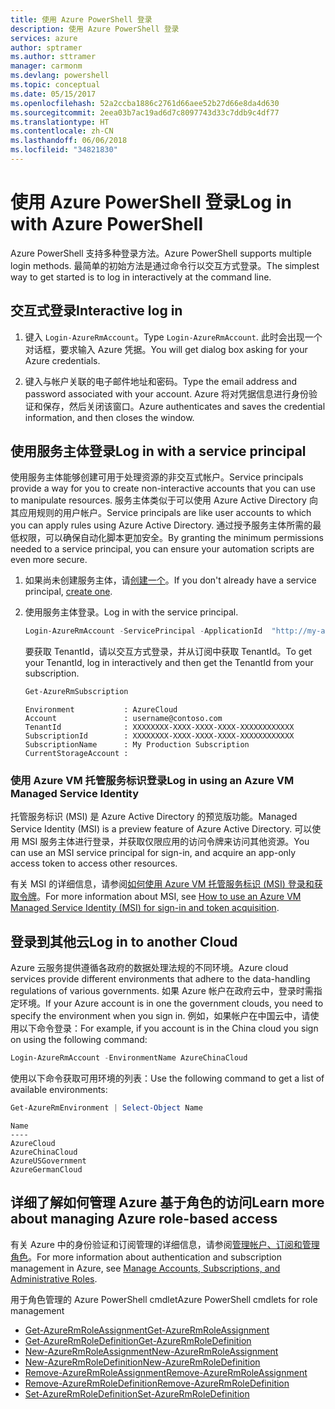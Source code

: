 ```yaml
---
title: 使用 Azure PowerShell 登录
description: 使用 Azure PowerShell 登录
services: azure
author: sptramer
ms.author: sttramer
manager: carmonm
ms.devlang: powershell
ms.topic: conceptual
ms.date: 05/15/2017
ms.openlocfilehash: 52a2ccba1886c2761d66aee52b27d66e8da4d630
ms.sourcegitcommit: 2eea03b7ac19ad6d7c8097743d33c7ddb9c4df77
ms.translationtype: HT
ms.contentlocale: zh-CN
ms.lasthandoff: 06/06/2018
ms.locfileid: "34821830"
---
```

# <a name="log-in-with-azure-powershell"></a><span data-ttu-id="2019c-103">使用 Azure PowerShell 登录</span><span class="sxs-lookup"><span data-stu-id="2019c-103">Log in with Azure PowerShell</span></span>

<span data-ttu-id="2019c-104">Azure PowerShell 支持多种登录方法。</span><span class="sxs-lookup"><span data-stu-id="2019c-104">Azure PowerShell supports multiple login methods.</span></span> <span data-ttu-id="2019c-105">最简单的初始方法是通过命令行以交互方式登录。</span><span class="sxs-lookup"><span data-stu-id="2019c-105">The simplest way to get started is to log in interactively at the command line.</span></span>

## <a name="interactive-log-in"></a><span data-ttu-id="2019c-106">交互式登录</span><span class="sxs-lookup"><span data-stu-id="2019c-106">Interactive log in</span></span>

1. <span data-ttu-id="2019c-107">键入 `Login-AzureRmAccount`。</span><span class="sxs-lookup"><span data-stu-id="2019c-107">Type `Login-AzureRmAccount`.</span></span> <span data-ttu-id="2019c-108">此时会出现一个对话框，要求输入 Azure 凭据。</span><span class="sxs-lookup"><span data-stu-id="2019c-108">You will get dialog box asking for your Azure credentials.</span></span>

2. <span data-ttu-id="2019c-109">键入与帐户关联的电子邮件地址和密码。</span><span class="sxs-lookup"><span data-stu-id="2019c-109">Type the email address and password associated with your account.</span></span> <span data-ttu-id="2019c-110">Azure 将对凭据信息进行身份验证和保存，然后关闭该窗口。</span><span class="sxs-lookup"><span data-stu-id="2019c-110">Azure authenticates and saves the credential information, and then closes the window.</span></span>

## <a name="log-in-with-a-service-principal"></a><span data-ttu-id="2019c-111">使用服务主体登录</span><span class="sxs-lookup"><span data-stu-id="2019c-111">Log in with a service principal</span></span>

<span data-ttu-id="2019c-112">使用服务主体能够创建可用于处理资源的非交互式帐户。</span><span class="sxs-lookup"><span data-stu-id="2019c-112">Service principals provide a way for you to create non-interactive accounts that you can use to manipulate resources.</span></span> <span data-ttu-id="2019c-113">服务主体类似于可以使用 Azure Active Directory 向其应用规则的用户帐户。</span><span class="sxs-lookup"><span data-stu-id="2019c-113">Service principals are like user accounts to which you can apply rules using Azure Active Directory.</span></span> <span data-ttu-id="2019c-114">通过授予服务主体所需的最低权限，可以确保自动化脚本更加安全。</span><span class="sxs-lookup"><span data-stu-id="2019c-114">By granting the minimum permissions needed to a service principal, you can ensure your automation scripts are even more secure.</span></span>

1. <span data-ttu-id="2019c-115">如果尚未创建服务主体，请[创建一个](create-azure-service-principal-azureps.md)。</span><span class="sxs-lookup"><span data-stu-id="2019c-115">If you don't already have a service principal, [create one](create-azure-service-principal-azureps.md).</span></span>

2. <span data-ttu-id="2019c-116">使用服务主体登录。</span><span class="sxs-lookup"><span data-stu-id="2019c-116">Log in with the service principal.</span></span>

    ```powershell
    Login-AzureRmAccount -ServicePrincipal -ApplicationId  "http://my-app" -Credential $pscredential -TenantId $tenantid
    ```

    <span data-ttu-id="2019c-117">要获取 TenantId，请以交互方式登录，并从订阅中获取 TenantId。</span><span class="sxs-lookup"><span data-stu-id="2019c-117">To get your TenantId, log in interactively and then get the TenantId from your subscription.</span></span>

    ```powershell
    Get-AzureRmSubscription
    ```

    ```
    Environment           : AzureCloud
    Account               : username@contoso.com
    TenantId              : XXXXXXXX-XXXX-XXXX-XXXX-XXXXXXXXXXXX
    SubscriptionId        : XXXXXXXX-XXXX-XXXX-XXXX-XXXXXXXXXXXX
    SubscriptionName      : My Production Subscription
    CurrentStorageAccount :
    ```

### <a name="log-in-using-an-azure-vm-managed-service-identity"></a><span data-ttu-id="2019c-118">使用 Azure VM 托管服务标识登录</span><span class="sxs-lookup"><span data-stu-id="2019c-118">Log in using an Azure VM Managed Service Identity</span></span>

<span data-ttu-id="2019c-119">托管服务标识 (MSI) 是 Azure Active Directory 的预览版功能。</span><span class="sxs-lookup"><span data-stu-id="2019c-119">Managed Service Identity (MSI) is a preview feature of Azure Active Directory.</span></span> <span data-ttu-id="2019c-120">可以使用 MSI 服务主体进行登录，并获取仅限应用的访问令牌来访问其他资源。</span><span class="sxs-lookup"><span data-stu-id="2019c-120">You can use an MSI service principal for sign-in, and acquire an app-only access token to access other resources.</span></span>

<span data-ttu-id="2019c-121">有关 MSI 的详细信息，请参阅[如何使用 Azure VM 托管服务标识 (MSI) 登录和获取令牌](/azure/active-directory/msi-how-to-get-access-token-using-msi)。</span><span class="sxs-lookup"><span data-stu-id="2019c-121">For more information about MSI, see [How to use an Azure VM Managed Service Identity (MSI) for sign-in and token acquisition](/azure/active-directory/msi-how-to-get-access-token-using-msi).</span></span>

## <a name="log-in-to-another-cloud"></a><span data-ttu-id="2019c-122">登录到其他云</span><span class="sxs-lookup"><span data-stu-id="2019c-122">Log in to another Cloud</span></span>

<span data-ttu-id="2019c-123">Azure 云服务提供遵循各政府的数据处理法规的不同环境。</span><span class="sxs-lookup"><span data-stu-id="2019c-123">Azure cloud services provide different environments that adhere to the data-handling regulations of various governments.</span></span> <span data-ttu-id="2019c-124">如果 Azure 帐户在政府云中，登录时需指定环境。</span><span class="sxs-lookup"><span data-stu-id="2019c-124">If your Azure account is in one the government clouds, you need to specify the environment when you sign in.</span></span> <span data-ttu-id="2019c-125">例如，如果帐户在中国云中，请使用以下命令登录：</span><span class="sxs-lookup"><span data-stu-id="2019c-125">For example, if you account is in the China cloud you sign on using the following command:</span></span>

```powershell
Login-AzureRmAccount -EnvironmentName AzureChinaCloud
```

<span data-ttu-id="2019c-126">使用以下命令获取可用环境的列表：</span><span class="sxs-lookup"><span data-stu-id="2019c-126">Use the following command to get a list of available environments:</span></span>

```powershell
Get-AzureRmEnvironment | Select-Object Name
```

```
Name
----
AzureCloud
AzureChinaCloud
AzureUSGovernment
AzureGermanCloud
```

## <a name="learn-more-about-managing-azure-role-based-access"></a><span data-ttu-id="2019c-127">详细了解如何管理 Azure 基于角色的访问</span><span class="sxs-lookup"><span data-stu-id="2019c-127">Learn more about managing Azure role-based access</span></span>

<span data-ttu-id="2019c-128">有关 Azure 中的身份验证和订阅管理的详细信息，请参阅[管理帐户、订阅和管理角色](/azure/active-directory/role-based-access-control-configure)。</span><span class="sxs-lookup"><span data-stu-id="2019c-128">For more information about authentication and subscription management in Azure, see [Manage Accounts, Subscriptions, and Administrative Roles](/azure/active-directory/role-based-access-control-configure).</span></span>

<span data-ttu-id="2019c-129">用于角色管理的 Azure PowerShell cmdlet</span><span class="sxs-lookup"><span data-stu-id="2019c-129">Azure PowerShell cmdlets for role management</span></span>

* [<span data-ttu-id="2019c-130">Get-AzureRmRoleAssignment</span><span class="sxs-lookup"><span data-stu-id="2019c-130">Get-AzureRmRoleAssignment</span></span>](/powershell/module/AzureRM.Resources/Get-AzureRmRoleAssignment)
* [<span data-ttu-id="2019c-131">Get-AzureRmRoleDefinition</span><span class="sxs-lookup"><span data-stu-id="2019c-131">Get-AzureRmRoleDefinition</span></span>](/powershell/module/AzureRM.Resources/Get-AzureRmRoleDefinition)
* [<span data-ttu-id="2019c-132">New-AzureRmRoleAssignment</span><span class="sxs-lookup"><span data-stu-id="2019c-132">New-AzureRmRoleAssignment</span></span>](/powershell/module/AzureRM.Resources/New-AzureRmRoleAssignment)
* [<span data-ttu-id="2019c-133">New-AzureRmRoleDefinition</span><span class="sxs-lookup"><span data-stu-id="2019c-133">New-AzureRmRoleDefinition</span></span>](/powershell/module/AzureRM.Resources/New-AzureRmRoleDefinition)
* [<span data-ttu-id="2019c-134">Remove-AzureRmRoleAssignment</span><span class="sxs-lookup"><span data-stu-id="2019c-134">Remove-AzureRmRoleAssignment</span></span>](/powershell/module/AzureRM.Resources/Remove-AzureRmRoleAssignment)
* [<span data-ttu-id="2019c-135">Remove-AzureRmRoleDefinition</span><span class="sxs-lookup"><span data-stu-id="2019c-135">Remove-AzureRmRoleDefinition</span></span>](/powershell/module/AzureRM.Resources/Remove-AzureRmRoleDefinition)
* [<span data-ttu-id="2019c-136">Set-AzureRmRoleDefinition</span><span class="sxs-lookup"><span data-stu-id="2019c-136">Set-AzureRmRoleDefinition</span></span>](/powershell/moduel/AzureRM.Resources/Set-AzureRmRoleDefinition)
